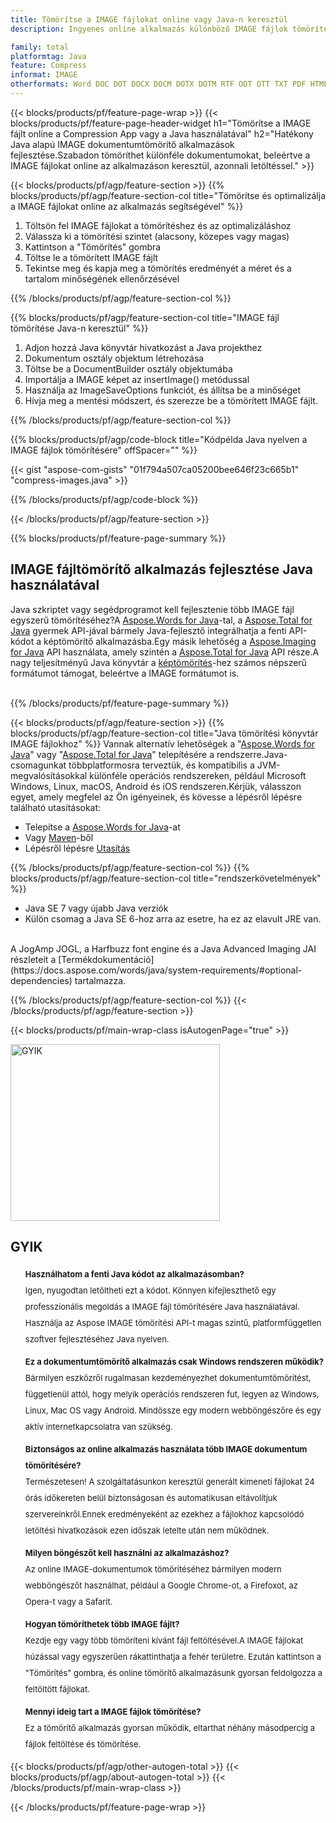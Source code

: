 ```yaml
---
title: Tömörítse a IMAGE fájlokat online vagy Java-n keresztül
description: Ingyenes online alkalmazás különböző IMAGE fájlok tömörítésére.Java tömörítési könyvtár kódja IMAGE dokumentumokhoz. 

family: total
platformtag: Java
feature: Compress
informat: IMAGE
otherformats: Word DOC DOT DOCX DOCM DOTX DOTM RTF ODT OTT TXT PDF HTML MHTML Excel XLS XLSX XLSB XLSM XLT XLTX XLTM CSV TSV ODS Powerpoint PPT PPS PPTX POTX PPSX PPTM PPSM POTM ODP Image BMP GIF JPEG JPG PNG APNG TIFF
---
```

{{< blocks/products/pf/feature-page-wrap >}}
{{< blocks/products/pf/feature-page-header-widget h1="Tömörítse a IMAGE fájlt online a Compression App vagy a Java használatával" h2="Hatékony Java alapú IMAGE dokumentumtömörítő alkalmazások fejlesztése.Szabadon tömöríthet különféle dokumentumokat, beleértve a IMAGE fájlokat online az alkalmazáson keresztül, azonnali letöltéssel." >}}

{{< blocks/products/pf/agp/feature-section >}}
{{% blocks/products/pf/agp/feature-section-col title="Tömörítse és optimalizálja a IMAGE fájlokat online az alkalmazás segítségével" %}}

1. Töltsön fel IMAGE fájlokat a tömörítéshez és az optimalizáláshoz
1. Válassza ki a tömörítési szintet (alacsony, közepes vagy magas)
1. Kattintson a "Tömörítés" gombra
1. Töltse le a tömörített IMAGE fájlt
1. Tekintse meg és kapja meg a tömörítés eredményét a méret és a tartalom minőségének ellenőrzésével

{{% /blocks/products/pf/agp/feature-section-col %}}

{{% blocks/products/pf/agp/feature-section-col title="IMAGE fájl tömörítése Java-n keresztül" %}}

1. Adjon hozzá Java könyvtár hivatkozást a Java projekthez
1. Dokumentum osztály objektum létrehozása
1. Töltse be a DocumentBuilder osztály objektumába
1. Importálja a IMAGE képet az insertImage() metódussal
1. Használja az ImageSaveOptions funkciót, és állítsa be a minőséget
1. Hívja meg a mentési módszert, és szerezze be a tömörített IMAGE fájlt.

{{% /blocks/products/pf/agp/feature-section-col %}}

{{% blocks/products/pf/agp/code-block title="Kódpélda Java nyelven a IMAGE fájlok tömörítésére" offSpacer="" %}}

{{< gist "aspose-com-gists" "01f794a507ca05200bee646f23c665b1" "compress-images.java" >}}

{{% /blocks/products/pf/agp/code-block %}}

{{< /blocks/products/pf/agp/feature-section >}}


{{% blocks/products/pf/feature-page-summary %}}


<h2>IMAGE fájltömörítő alkalmazás fejlesztése Java használatával</h2>

Java szkriptet vagy segédprogramot kell fejlesztenie több IMAGE fájl egyszerű tömörítéséhez?A [Aspose.Words for Java](https://products.aspose.com/words/hu/java/)-tal, a [Aspose.Total for Java](https://products.aspose.com/total/hu/java/) gyermek API-jával bármely Java-fejlesztő integrálhatja a fenti API-kódot a képtömörítő alkalmazásba.Egy másik lehetőség a [Aspose.Imaging for Java](https://products.aspose.com/imaging/hu/java/) API használata, amely szintén a [Aspose.Total for Java](https://products.aspose.com/total/hu/java/) API része.A nagy teljesítményű Java könyvtár a [képtömörítés](https://products.aspose.com/imaging/hu/java/compress/)-hez számos népszerű formátumot támogat, beleértve a IMAGE formátumot is.<br /><br />

{{% /blocks/products/pf/feature-page-summary %}}

{{< blocks/products/pf/agp/feature-section >}}
{{% blocks/products/pf/agp/feature-section-col title="Java tömörítési könyvtár IMAGE fájlokhoz" %}}
Vannak alternatív lehetőségek a "[Aspose.Words for Java](https://products.aspose.com/words/hu/java/)" vagy "[Aspose.Total for Java](https://products.aspose.com/total/hu/java/)" telepítésére a rendszerre.Java-csomagunkat többplatformosra terveztük, és kompatibilis a JVM-megvalósításokkal különféle operációs rendszereken, például Microsoft Windows, Linux, macOS, Android és iOS rendszeren.Kérjük, válasszon egyet, amely megfelel az Ön igényeinek, és kövesse a lépésről lépésre található utasításokat:<br />

- Telepítse a [Aspose.Words for Java](https://docs.aspose.com/words/java/installation/)-at
- Vagy [Maven](https://releases.aspose.com/java/repo/com/aspose/aspose-words/)-ből
- Lépésről lépésre [Utasítás](https://docs.aspose.com/words/java/installation/#install-aspose-words-for-java-from-maven-repository)

{{% /blocks/products/pf/agp/feature-section-col %}}
{{% blocks/products/pf/agp/feature-section-col title="rendszerkövetelmények" %}}

- Java SE 7 vagy újabb Java verziók
- Külön csomag a Java SE 6-hoz arra az esetre, ha ez az elavult JRE van.

<br />
A JogAmp JOGL, a Harfbuzz font engine és a Java Advanced Imaging JAI részleteit a [Termékdokumentáció](https://docs.aspose.com/words/java/system-requirements/#optional-dependencies) tartalmazza.

{{% /blocks/products/pf/agp/feature-section-col %}}
{{< /blocks/products/pf/agp/feature-section >}}

{{< blocks/products/pf/main-wrap-class isAutogenPage="true" >}}

<style>.howtolist li{margin-right: 0!important;line-height: 26px;position: relative;margin-bottom: 10px;font-size: 13px;list-style-type: none;}</style>
<div class="col-md-12 tl bg-gray-dark howtolist section">
  <a class="anchor" name="faqpage"></a>
  <div class="container tl dflex" itemscope="" itemtype="https://schema.org/FAQPage">
      <div class="col-md-4 howtosectiongfx">
          <img class="social-panel-hide-on-mobile" src="https://www.groupdocs.cloud/templates/brand/images/groupdocs/conversion/groupdocs_conversion-brand.png" alt="GYIK" width="335" height="283">
      </div>
      <div class="howtosection col-md-8">
          <div>
              <h2>GYIK</h2>
               <ul>
                  <li itemscope="" itemprop="mainEntity" itemtype="https://schema.org/Question">
                      <div>
                          <span itemprop="name"><b>Használhatom a fenti Java kódot az alkalmazásomban?</b></span>
                      </div>
                      <div itemscope="" itemprop="acceptedAnswer" itemtype="https://schema.org/Answer">
                          <span itemprop="text">Igen, nyugodtan letöltheti ezt a kódot. Könnyen kifejleszthető egy professzionális megoldás a IMAGE fájl tömörítésére Java használatával. Használja az Aspose IMAGE tömörítési API-t magas szintű, platformfüggetlen szoftver fejlesztéséhez Java nyelven.</span>
                      </div>
                  </li>
                  <li itemscope="" itemprop="mainEntity" itemtype="https://schema.org/Question">
                      <div>
                          <span itemprop="name"><b>Ez a dokumentumtömörítő alkalmazás csak Windows rendszeren működik?</b></span>
                      </div>
                      <div itemscope="" itemprop="acceptedAnswer" itemtype="https://schema.org/Answer">
                          <span itemprop="text">Bármilyen eszközről rugalmasan kezdeményezhet dokumentumtömörítést, függetlenül attól, hogy melyik operációs rendszeren fut, legyen az Windows, Linux, Mac OS vagy Android. Mindössze egy modern webböngészőre és egy aktív internetkapcsolatra van szükség.</span>
                      </div>
                  </li>
                  <li itemscope="" itemprop="mainEntity" itemtype="https://schema.org/Question">
                      <div>
                          <span itemprop="name"><b>Biztonságos az online alkalmazás használata több IMAGE dokumentum tömörítésére?</b></span>
                      </div>
                      <div itemscope="" itemprop="acceptedAnswer" itemtype="https://schema.org/Answer">
                          <span itemprop="text">Természetesen! A szolgáltatásunkon keresztül generált kimeneti fájlokat 24 órás időkereten belül biztonságosan és automatikusan eltávolítjuk szervereinkről.Ennek eredményeként az ezekhez a fájlokhoz kapcsolódó letöltési hivatkozások ezen időszak letelte után nem működnek.</span>
                      </div>
                  </li>                 
                  <li itemscope="" itemprop="mainEntity" itemtype="https://schema.org/Question">
                      <div>
                          <span itemprop="name"><b>Milyen böngészőt kell használni az alkalmazáshoz?</b></span>
                      </div>
                      <div itemscope="" itemprop="acceptedAnswer" itemtype="https://schema.org/Answer">
                          <span itemprop="text">Az online IMAGE-dokumentumok tömörítéséhez bármilyen modern webböngészőt használhat, például a Google Chrome-ot, a Firefoxot, az Opera-t vagy a Safarit.</span>
                      </div>
                  </li>
 		  <li itemscope="" itemprop="mainEntity" itemtype="https://schema.org/Question">
                      <div>
                          <span itemprop="name"><b>Hogyan tömöríthetek több IMAGE fájlt?</b></span>
                      </div>
                      <div itemscope="" itemprop="acceptedAnswer" itemtype="https://schema.org/Answer">
                          <span itemprop="text">Kezdje egy vagy több tömöríteni kívánt fájl feltöltésével.A IMAGE fájlokat húzással vagy egyszerűen rákattinthatja a fehér területre. Ezután kattintson a "Tömörítés" gombra, és online tömörítő alkalmazásunk gyorsan feldolgozza a feltöltött fájlokat.</span>
                      </div>
                  </li>
 		  <li itemscope="" itemprop="mainEntity" itemtype="https://schema.org/Question">
                      <div>
                          <span itemprop="name"><b>Mennyi ideig tart a IMAGE fájlok tömörítése?</b></span>
                      </div>
                      <div itemscope="" itemprop="acceptedAnswer" itemtype="https://schema.org/Answer">
                          <span itemprop="text">Ez a tömörítő alkalmazás gyorsan működik, eltarthat néhány másodpercig a fájlok feltöltése és tömörítése.</span>
                      </div>
                  </li>
              </ul>
          </div>
      </div>
  </div>

{{< blocks/products/pf/agp/other-autogen-total >}}
{{< blocks/products/pf/agp/about-autogen-total >}}
{{< /blocks/products/pf/main-wrap-class >}}

{{< /blocks/products/pf/feature-page-wrap >}}
